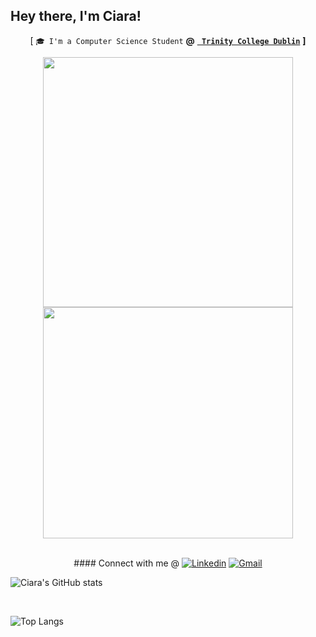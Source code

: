 ## Hey there, I'm Ciara! 



<p align="center">
  [ </b> <code>🎓 I'm a Computer Science Student</code> <b>@</b> <a href="https://www.tcd.ie/"><b><code> Trinity College Dublin</code></b></a> <b> ]</b>
</p>
<p align="center">
  <img src="https://user-images.githubusercontent.com/61195644/179372622-3fb55929-b5e1-469f-9aa9-333d9e011df0.gif" width="400" />
  <img src="https://user-images.githubusercontent.com/61195644/179372868-600591e4-4342-42e1-9829-3b4fa5194953.gif" width="400" height="370" /> 
</p>



<p align="center">
  <br>
    #### Connect with me @
    <a href="https://www.linkedin.com/in/ciara-lynch-69812119a/" target="_blank"><img alt="Linkedin" src="https://img.shields.io/badge/linkedin%20-           %230077B5.svg?&style=for-the-badge&logo=linkedin&logoColor=white"></a>
    <a href="mailto:clynch0093@gmail.com" target="_blank"><img alt="Gmail" src="https://img.shields.io/badge/gmail-D14836?&style=for-the- badge&logo=gmail&logoColor=white"></a>
  <br>

  ![Ciara's GitHub stats](https://github-readme-stats.vercel.app/api?username=lynchc34&show_icons=true&theme=gotham)

  <br />

  ![Top Langs](https://github-readme-stats.vercel.app/api/top-langs/?username=lynchc34&hide=html&layout=compact&theme=gotham)
</p>

